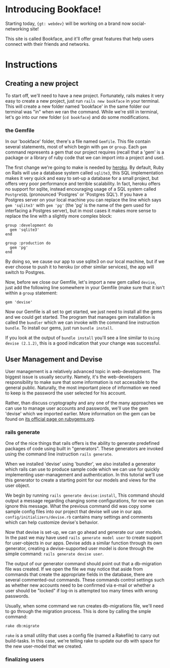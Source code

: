 Introducing Bookface!
=====================

Starting today, `{gt: webdev}` will be working on a brand now social-networking 
site!

This site is called Bookface, and it'll offer great features that help users
connect with their friends and networks.

# Instructions

## Creating a new project

To start off, we'll need to have a new project. Fortunately, rails makes it 
very easy to create a new project, just run `rails new bookface` in your
terminal. This will create a new folder named 'bookface' in the same folder
our terminal was "in" when we ran the command. While we're still in terminal,
let's go into our new folder (`cd bookface`) and do some modifications.

### the Gemfile

In our 'bookface' folder, there's a file named `Gemfile`. This file contain
several statements, most of which begin with `gem` or `group`. Each `gem` 
command represents a gem that our project requires (recall that a 'gem' is
a package or a library of ruby code that we can import into a project and use).

The first change we're going to make is needed by [heroku](http://heroku.com).
By default, Ruby on Rails will use a database system called `sqlite3`, this
SQL implementation makes it very quick and easy to set-up a database for a
small project, but offers very poor performance and terrible scalability.
In fact, heroku offers no support for sqlite, instead encouraging usage of
a SQL system called `PostgreSQL` (pronounced 'Postgres' or 'Postgres SQL').
If you have a Postgres server on your local machine you can replace the line
which says `gem 'sqlite3'` with `gem 'pg'` (the 'pg' is the name of the gem
used for interfacing a Postgres server), but in most cases it makes more sense
to replace the line with a slightly more complex block:

    group :development do
      gem 'sqlite3'
    end

    group :production do
      gem 'pg'
    end

By doing so, we cause our app to use sqlite3 on our local machine, but if we
ever choose to push it to heroku (or other similar services), the app will
switch to Postgres.

Now, before we close our Gemfile, let's import a new gem called `devise`, just
add the following line somewhere in your Gemfile (make sure that it isn't
within a `group` statement:

    gem 'devise'

Now our Gemfile is all set to get started, we just need to install all the gems
and we could get started. The program that manages gem installation is called 
the `bundler` which we can invoke with the command line instruction `bundle`.
To install our gems, just run `bundle install`.

If you look at the output of `bundle install` you'll see a line similar to
`Using devise (2.1.2)`, this is a good indication that your change was
successful.

## User Management and Devise

User management is a relatively advanced topic in web-development. The biggest
issue is usually security. Namely, it's the web-developers responsibility to 
make sure that some information is not accessible to the general public.
Naturally, the most important piece of information we need to keep is the
password the user selected for his account.

Rather, than discuss cryptography and any one of the many approaches we can
use to manage user accounts and passwords, we'll use the gem 'devise' which
we imported earlier. More information on the gem can be found on [its official
page on rubygems.org](http://rubygems.org/gems/devise).

### rails generate

One of the nice things that rails offers is the ability to generate predefined
packages of code using built in "generators". These generators are invoked
using the command line instruction `rails generate`. 

When we installed 'devise' using 'bundler', we also installed a generator
which rails can use to produce sample code which we can use for quickly
implementing user-management and authentication. In this tutorial we'll use
this generator to create a starting point for our models and views for the 
user object.

We begin by running `rails generate devise:install`, This command should output
a message regarding changing some configurations, for now we can ignore this
message. What the previous command did was copy some sample config files into
our project that devise will use in our app. `config/initializers/devise.rb`
cantains many settings and comments which can help customize devise's behavior.

Now that devise is set-up, we can go ahead and generate our user models. In
the past we may have used `rails generate model user` to create support for
user-objects in our apps. Devise adds a similar function through its own
generator, creating a devise-supported user model is done through the simple
command: `rails generate devise user`.

The output of our generator command should point out that a db-migration file
was created. If we open the file we may notice that aside from commands that
create the appropriate fields in the database, there are several commented-out
commands. These commands control settings such as whether new accounts need
to be confirmed via e-mail or whether a user should be "locked" if log-in is
attempted too many times with wrong passwords. 

Usually, when some command we run creates db-migrations file, we'll need to
go through the migration process. This is done by calling the smple command:

    rake db:migrate

`rake` is a small utility that uses a config file (named a Rakefile) to carry
out build-tasks. In this case, we're telling rake to update our db with space
for the new user-model that we created.

### finalizing users


